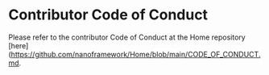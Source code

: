 # Contributor Code of Conduct

Please refer to the contributor Code of Conduct at the Home repository [here](https://github.com/nanoframework/Home/blob/main/CODE_OF_CONDUCT.md.
